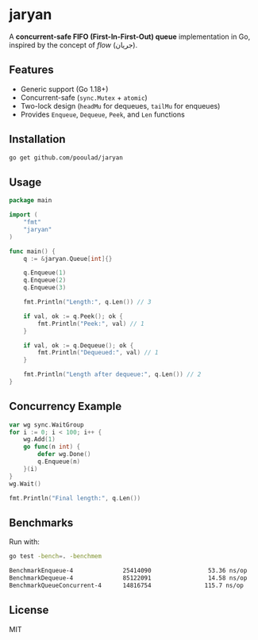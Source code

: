 # jaryan

A **concurrent-safe FIFO (First-In-First-Out) queue** implementation in Go, inspired by the concept of _flow_ (جریان).

## Features

- Generic support (Go 1.18+)
- Concurrent-safe (`sync.Mutex` + `atomic`)
- Two-lock design (`headMu` for dequeues, `tailMu` for enqueues)
- Provides `Enqueue`, `Dequeue`, `Peek`, and `Len` functions

## Installation

```bash
go get github.com/pooulad/jaryan
```

## Usage

```go
package main

import (
	"fmt"
	"jaryan"
)

func main() {
	q := &jaryan.Queue[int]{}

	q.Enqueue(1)
	q.Enqueue(2)
	q.Enqueue(3)

	fmt.Println("Length:", q.Len()) // 3

	if val, ok := q.Peek(); ok {
		fmt.Println("Peek:", val) // 1
	}

	if val, ok := q.Dequeue(); ok {
		fmt.Println("Dequeued:", val) // 1
	}

	fmt.Println("Length after dequeue:", q.Len()) // 2
}
```
## Concurrency Example

```go
var wg sync.WaitGroup
for i := 0; i < 100; i++ {
	wg.Add(1)
	go func(n int) {
		defer wg.Done()
		q.Enqueue(n)
	}(i)
}
wg.Wait()

fmt.Println("Final length:", q.Len())
```

## Benchmarks

Run with:

```bash
go test -bench=. -benchmem
```

```bash
BenchmarkEnqueue-4              25414090                53.36 ns/op           16 B/op          1 allocs/op
BenchmarkDequeue-4              85122091                14.58 ns/op            0 B/op          0 allocs/op
BenchmarkQueueConcurrent-4      14816754               115.7 ns/op            16 B/op          1 allocs/op
```

## License

MIT
